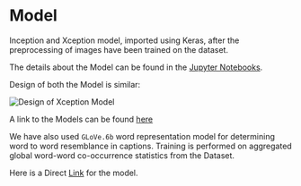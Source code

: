 # Model

Inception and Xception model, imported using Keras, after the preprocessing of images
have been trained on the dataset.

The details about the Model can be found in the [Jupyter Notebooks](../Notebook).

Design of both the Model is similar:

![Design of Xception Model](https://i.postimg.cc/PrrD2sSy/model.png)

A link to the Models can be found
[here](https://drive.google.com/drive/folders/15p-DIFNw5N71gxmGNz84JuXuKpKZ4pN7?usp=sharing)

We have also used `GLoVe.6b` word representation model for determining word to word resemblance in captions.
Training is performed on aggregated global word-word co-occurrence statistics from the Dataset.

Here is a Direct [Link](https://github.com/stanfordnlp/GloVe) for the model.
